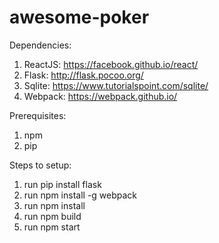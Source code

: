 # awesome-poker

Dependencies:
1. ReactJS: https://facebook.github.io/react/
2. Flask: http://flask.pocoo.org/
3. Sqlite: https://www.tutorialspoint.com/sqlite/
4. Webpack: https://webpack.github.io/

Prerequisites:
1. npm
2. pip

Steps to setup:
1. run pip install flask
2. run npm install -g webpack
3. run npm install
4. run npm build
5. run npm start
